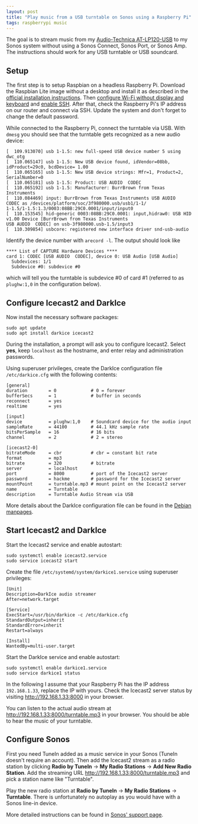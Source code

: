 ```yaml
---
layout: post
title: "Play music from a USB turntable on Sonos using a Raspberry Pi"
tags: raspberrypi music
---
```


The goal is to stream music from my [Audio-Technica
AT-LP120-USB](https://www.audio-technica.com/cms/turntables/583f30b3a8662772/index.html) to my Sonos system without
using a Sonos Connect, Sonos Port, or Sonos Amp. The instructions should work for any USB turntable or USB soundcard.

## Setup

The first step is to setup Raspbian on a headless Raspberry Pi. Download the Raspbian Lite image without a desktop and
install it as described in the [official installation
instructions](https://www.raspberrypi.org/documentation/installation/installing-images/README.md). Then [configure Wi-Fi
without display and keyboard](https://www.raspberrypi.org/documentation/configuration/wireless/headless.md) and
[enable SSH](https://www.raspberrypi.org/documentation/remote-access/ssh). After that, check the Raspberry Pi's IP
address on our router and connect via SSH. Update the system and don't forget to change the default password.

While connected to the Raspberry Pi, connect the turntable via USB. With `dmesg` you should see that the turntable gets
recognized as a new audio device:

```
[  109.913070] usb 1-1.5: new full-speed USB device number 5 using dwc_otg
[  110.065147] usb 1-1.5: New USB device found, idVendor=08bb, idProduct=29c0, bcdDevice= 1.00
[  110.065165] usb 1-1.5: New USB device strings: Mfr=1, Product=2, SerialNumber=0
[  110.065181] usb 1-1.5: Product: USB AUDIO  CODEC
[  110.065192] usb 1-1.5: Manufacturer: BurrBrown from Texas Instruments
[  110.084469] input: BurrBrown from Texas Instruments USB AUDIO  CODEC as /devices/platform/soc/3f980000.usb/usb1/1-1/
1-1.5/1-1.5:1.3/0003:08BB:29C0.0001/input/input0
[  110.153545] hid-generic 0003:08BB:29C0.0001: input,hidraw0: USB HID v1.00 Device [BurrBrown from Texas Instruments
USB AUDIO  CODEC] on usb-3f980000.usb-1.5/input3
[  110.309854] usbcore: registered new interface driver snd-usb-audio
```

Identify the device number with `arecord -l`. The output should look like

```
**** List of CAPTURE Hardware Devices ****
card 1: CODEC [USB AUDIO  CODEC], device 0: USB Audio [USB Audio]
  Subdevices: 1/1
  Subdevice #0: subdevice #0
```

which will tell you the turntable is subdevice #0 of card #1 (referred to as `plughw:1,0` in the configuration below).

## Configure Icecast2 and DarkIce

Now install the necessary software packages:

```shell
sudo apt update
sudo apt install darkice icecast2
```

During the installation, a prompt will ask you to configure Icecast2. Select **yes**, keep `localhost` as the hostname,
and enter relay and administration passwords.

Using superuser privileges, create the DarkIce configuration file `/etc/darkice.cfg` with the following contents:

```
[general]
duration        = 0             # 0 = forever
bufferSecs      = 1             # buffer in seconds
reconnect       = yes
realtime        = yes

[input]
device          = plughw:1,0    # Soundcard device for the audio input
sampleRate      = 44100         # 44.1 kHz sample rate
bitsPerSample   = 16            # 16 bits
channel         = 2             # 2 = stereo
 
[icecast2-0]
bitrateMode     = cbr           # cbr = constant bit rate
format          = mp3
bitrate         = 320           # bitrate
server          = localhost
port            = 8000          # port of the Icecast2 server
password        = hackme        # password for the Icecast2 server
mountPoint      = turntable.mp3 # mount point on the Icecast2 server
name            = Turntable
description     = Turntable Audio Stream via USB
```

More details about the DarkIce configuration file can be found in the
[Debian manpages](https://manpages.debian.org/buster/darkice/darkice.cfg.5.en.html).

## Start Icecast2 and DarkIce

Start the Icecast2 service and enable autostart:

```shell
sudo systemctl enable icecast2.service
sudo service icecast2 start
```

Create the file `/etc/systemd/system/darkice1.service` using superuser privileges:

```
[Unit]
Description=DarkIce audio streamer
After=network.target

[Service]
ExecStart=/usr/bin/darkice -c /etc/darkice.cfg
StandardOutput=inherit
StandardError=inherit
Restart=always

[Install]
WantedBy=multi-user.target
```

Start the DarkIce service and enable autostart:

```shell
sudo systemctl enable darkice1.service
sudo service darkice1 status
```

In the following I assume that your Raspberry Pi has the IP address `192.168.1.33`, replace the IP with yours. Check the
Icecast2 server status by visiting <http://192.168.1.33:8000> in your browser.

You can listen to the actual audio stream at <http://192.168.1.33:8000/turntable.mp3> in your browser. You should be
able to hear the music of your turntable.

## Configure Sonos

First you need TuneIn added as a music service in your Sonos (TuneIn doesn't require an account). Then add the Icecast2
stream as a radio station by clicking **Radio by TuneIn** → **My Radio Stations** → **Add New Radio Station**. Add the
streaming URL <http://192.168.1.33:8000/turntable.mp3> and pick a station name like "Turntable".

Play the new radio station at **Radio by TuneIn** → **My Radio Stations** → **Turntable**. There is unfortunately no
autoplay as you would have with a Sonos line-in device.

More detailed instructions can be found in
[Sonos' support page](https://support.sonos.com/s/article/260?language=en_US).
